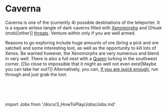 # Caverna
Caverna is one of the (currently 4) possible destinations of the teleporter. It is a square airless tangle of dark caverns filled with [Xenomorphs](\3_HowToPlay\Jobs\Antagonist_roles\Xenomorph.md) and [[Husk (mob)|other]] [threats](Blood-drunk-miner.md). Venture within only if you are well armed.


Reasons to go exploring include huge amounts of ore (bring a pick and ore satchel) and some interesting loot, as well as the opportunity to kill lots of Xenos. Be warned however, the Xenomorphs are very numerous and blend in very well. There is also a full nest with a [Queen](Xenomorph-queen.md) lurking in the southwest corner. [[So close to impossible that it might as well not even exist|Maybe you can take her out?]] Alternatively, you can, [if you are quick enough](\4_Univers\Other\Jokes\So-close-to-impossible-that-it-might-as-well-not-even-exist.md), run through and just grab the loot.

  <br/>
<br/>
<br/>

import Jobs from '/docs/3_HowToPlay/Jobs/Jobs.md'

<Jobs />
